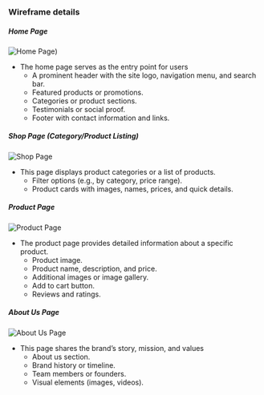 ### Wireframe details

##### Home Page

![Home Page](/Picture/HomePage.png))

- The home page serves as the entry point for users
  - A prominent header with the site logo, navigation menu, and search bar.
  - Featured products or promotions.
  - Categories or product sections.
  - Testimonials or social proof.
  - Footer with contact information and links.
  
##### Shop Page (Category/Product Listing)

![Shop Page](/Picture/ShopPage.png)
- This page displays product categories or a list of products.
  - Filter options (e.g., by category, price range).
  - Product cards with images, names, prices, and quick details.

##### Product Page

![Product Page](/Picture/ProductPage.png)

- The product page provides detailed information about a specific product. 
  - Product image.
  - Product name, description, and price.
  - Additional images or image gallery.
  - Add to cart button.
  - Reviews and ratings.

##### About Us Page

![About Us Page](/Picture/AboutUs.png)

- This page shares the brand’s story, mission, and values
  - About us section.
  - Brand history or timeline.
  - Team members or founders.
  - Visual elements (images, videos).

<!-- ##### Contact Us Page

![Contact Us Page](/Picture/Footer%20(1).png)

- A Contact Us page allow visitors to reach out to our business
    - Contact Information
    - Contact Form
    - Social Media Links -->